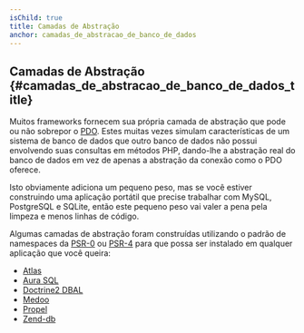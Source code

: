 ```yaml
---
isChild: true
title: Camadas de Abstração
anchor: camadas_de_abstracao_de_banco_de_dados
---
```


## Camadas de Abstração {#camadas_de_abstracao_de_banco_de_dados_title}

Muitos frameworks fornecem sua própria camada de abstração que pode ou não sobrepor o [PDO][1]. Estes muitas vezes 
simulam características de um sistema de banco de dados que outro banco de dados não possui envolvendo suas consultas 
em métodos PHP, dando-lhe a abstração real do banco de dados em vez de apenas a abstração da conexão como o PDO oferece.

Isto obviamente adiciona um pequeno peso, mas se você estiver construindo uma aplicação portátil que precise trabalhar 
com MySQL, PostgreSQL e SQLite, então este pequeno peso vai valer a pena pela limpeza e menos linhas de código.

Algumas camadas de abstração foram construídas utilizando o padrão de namespaces da [PSR-0][psr0] ou [PSR-4][psr4] para 
que possa ser instalado em qualquer aplicação que você queira:

* [Atlas][5]
* [Aura SQL][6]
* [Doctrine2 DBAL][2]
* [Medoo][8]
* [Propel][7]
* [Zend-db][4]


[1]: http://php.net/book.pdo
[2]: http://www.doctrine-project.org/projects/dbal.html
[4]: https://packages.zendframework.com/docs/latest/manual/en/index.html#zendframework/zend-db
[5]: https://atlasphp.io
[6]: https://github.com/auraphp/Aura.Sql
[7]: http://propelorm.org/
[8]: https://medoo.in/
[psr0]: https://www.php-fig.org/psr/psr-0/
[psr4]: https://www.php-fig.org/psr/psr-4/